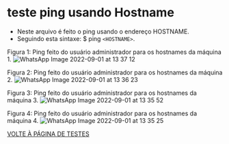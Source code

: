 
# teste ping usando Hostname


- Neste arquivo é feito o ping usando o endereço HOSTNAME.
- Seguindo esta sintaxe:  $ ping ``<HOSTNAME>``.

Figura 1: Ping feito do usuário administrador para os hostnames da máquina 1.
![WhatsApp Image 2022-09-01 at 13 37 12](https://user-images.githubusercontent.com/97605797/187968547-330a37a8-fe5f-410e-afbe-125d0ef36b5d.jpeg)

Figura 2: Ping feito do usuário administrador para os hostnames da máquina 2.
![WhatsApp Image 2022-09-01 at 13 36 23](https://user-images.githubusercontent.com/97605797/187968537-a0cb76a5-cdbc-4cbd-930d-4df754e750fe.jpeg)

Figura 3: Ping feito do usuário administrador para os hostnames da máquina 3.
![WhatsApp Image 2022-09-01 at 13 35 52](https://user-images.githubusercontent.com/97605797/187968526-8cc584a8-2da0-411c-92df-6a66bf7c17aa.jpeg)

Figura 4: Ping feito do usuário administrador para os hostnames da máquina 4.
![WhatsApp Image 2022-09-01 at 13 35 25](https://user-images.githubusercontent.com/97605797/187968512-132cddeb-aed1-47a4-b123-e151e53f0b60.jpeg)


[VOLTE À PÁGINA DE TESTES](https://github.com/laurargs/RedeApolo/blob/main/RedeApolo-main/RedeApolo-main/testes.md)
